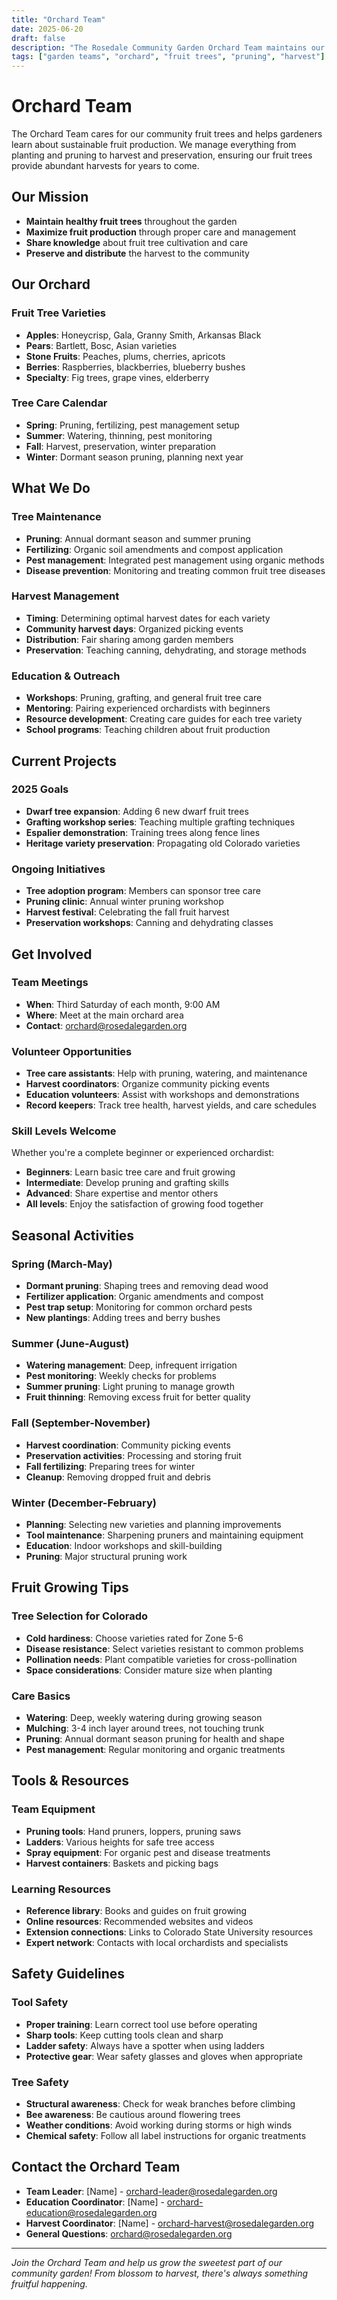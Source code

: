 ```yaml
---
title: "Orchard Team"
date: 2025-06-20
draft: false
description: "The Rosedale Community Garden Orchard Team maintains our fruit trees and teaches sustainable fruit growing"
tags: ["garden teams", "orchard", "fruit trees", "pruning", "harvest"]
---
```


# Orchard Team

The Orchard Team cares for our community fruit trees and helps gardeners learn about sustainable fruit production. We manage everything from planting and pruning to harvest and preservation, ensuring our fruit trees provide abundant harvests for years to come.

## Our Mission

- **Maintain healthy fruit trees** throughout the garden
- **Maximize fruit production** through proper care and management
- **Share knowledge** about fruit tree cultivation and care
- **Preserve and distribute** the harvest to the community

## Our Orchard

### Fruit Tree Varieties
- **Apples**: Honeycrisp, Gala, Granny Smith, Arkansas Black
- **Pears**: Bartlett, Bosc, Asian varieties
- **Stone Fruits**: Peaches, plums, cherries, apricots
- **Berries**: Raspberries, blackberries, blueberry bushes
- **Specialty**: Fig trees, grape vines, elderberry

### Tree Care Calendar
- **Spring**: Pruning, fertilizing, pest management setup
- **Summer**: Watering, thinning, pest monitoring
- **Fall**: Harvest, preservation, winter preparation
- **Winter**: Dormant season pruning, planning next year

## What We Do

### Tree Maintenance
- **Pruning**: Annual dormant season and summer pruning
- **Fertilizing**: Organic soil amendments and compost application
- **Pest management**: Integrated pest management using organic methods
- **Disease prevention**: Monitoring and treating common fruit tree diseases

### Harvest Management
- **Timing**: Determining optimal harvest dates for each variety
- **Community harvest days**: Organized picking events
- **Distribution**: Fair sharing among garden members
- **Preservation**: Teaching canning, dehydrating, and storage methods

### Education & Outreach
- **Workshops**: Pruning, grafting, and general fruit tree care
- **Mentoring**: Pairing experienced orchardists with beginners
- **Resource development**: Creating care guides for each tree variety
- **School programs**: Teaching children about fruit production

## Current Projects

### 2025 Goals
- **Dwarf tree expansion**: Adding 6 new dwarf fruit trees
- **Grafting workshop series**: Teaching multiple grafting techniques
- **Espalier demonstration**: Training trees along fence lines
- **Heritage variety preservation**: Propagating old Colorado varieties

### Ongoing Initiatives
- **Tree adoption program**: Members can sponsor tree care
- **Pruning clinic**: Annual winter pruning workshop
- **Harvest festival**: Celebrating the fall fruit harvest
- **Preservation workshops**: Canning and dehydrating classes

## Get Involved

### Team Meetings
- **When**: Third Saturday of each month, 9:00 AM
- **Where**: Meet at the main orchard area
- **Contact**: orchard@rosedalegarden.org

### Volunteer Opportunities
- **Tree care assistants**: Help with pruning, watering, and maintenance
- **Harvest coordinators**: Organize community picking events
- **Education volunteers**: Assist with workshops and demonstrations
- **Record keepers**: Track tree health, harvest yields, and care schedules

### Skill Levels Welcome
Whether you're a complete beginner or experienced orchardist:
- **Beginners**: Learn basic tree care and fruit growing
- **Intermediate**: Develop pruning and grafting skills
- **Advanced**: Share expertise and mentor others
- **All levels**: Enjoy the satisfaction of growing food together

## Seasonal Activities

### Spring (March-May)
- **Dormant pruning**: Shaping trees and removing dead wood
- **Fertilizer application**: Organic amendments and compost
- **Pest trap setup**: Monitoring for common orchard pests
- **New plantings**: Adding trees and berry bushes

### Summer (June-August)
- **Watering management**: Deep, infrequent irrigation
- **Pest monitoring**: Weekly checks for problems
- **Summer pruning**: Light pruning to manage growth
- **Fruit thinning**: Removing excess fruit for better quality

### Fall (September-November)
- **Harvest coordination**: Community picking events
- **Preservation activities**: Processing and storing fruit
- **Fall fertilizing**: Preparing trees for winter
- **Cleanup**: Removing dropped fruit and debris

### Winter (December-February)
- **Planning**: Selecting new varieties and planning improvements
- **Tool maintenance**: Sharpening pruners and maintaining equipment
- **Education**: Indoor workshops and skill-building
- **Pruning**: Major structural pruning work

## Fruit Growing Tips

### Tree Selection for Colorado
- **Cold hardiness**: Choose varieties rated for Zone 5-6
- **Disease resistance**: Select varieties resistant to common problems
- **Pollination needs**: Plant compatible varieties for cross-pollination
- **Space considerations**: Consider mature size when planting

### Care Basics
- **Watering**: Deep, weekly watering during growing season
- **Mulching**: 3-4 inch layer around trees, not touching trunk
- **Pruning**: Annual dormant season pruning for health and shape
- **Pest management**: Regular monitoring and organic treatments

## Tools & Resources

### Team Equipment
- **Pruning tools**: Hand pruners, loppers, pruning saws
- **Ladders**: Various heights for safe tree access
- **Spray equipment**: For organic pest and disease treatments
- **Harvest containers**: Baskets and picking bags

### Learning Resources
- **Reference library**: Books and guides on fruit growing
- **Online resources**: Recommended websites and videos
- **Extension connections**: Links to Colorado State University resources
- **Expert network**: Contacts with local orchardists and specialists

## Safety Guidelines

### Tool Safety
- **Proper training**: Learn correct tool use before operating
- **Sharp tools**: Keep cutting tools clean and sharp
- **Ladder safety**: Always have a spotter when using ladders
- **Protective gear**: Wear safety glasses and gloves when appropriate

### Tree Safety
- **Structural awareness**: Check for weak branches before climbing
- **Bee awareness**: Be cautious around flowering trees
- **Weather conditions**: Avoid working during storms or high winds
- **Chemical safety**: Follow all label instructions for organic treatments

## Contact the Orchard Team

- **Team Leader**: [Name] - orchard-leader@rosedalegarden.org
- **Education Coordinator**: [Name] - orchard-education@rosedalegarden.org
- **Harvest Coordinator**: [Name] - orchard-harvest@rosedalegarden.org
- **General Questions**: orchard@rosedalegarden.org

---

*Join the Orchard Team and help us grow the sweetest part of our community garden! From blossom to harvest, there's always something fruitful happening.*
